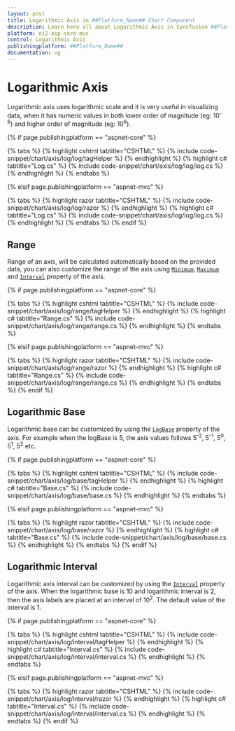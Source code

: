 ```yaml
---
layout: post
title: Logarithmic Axis in ##Platform_Name## Chart Component
description: Learn here all about Logarithmic Axis in Syncfusion ##Platform_Name## Chart component of Syncfusion Essential JS 2 and more.
platform: ej2-asp-core-mvc
control: Logarithmic Axis
publishingplatform: ##Platform_Name##
documentation: ug
---
```



# Logarithmic Axis

<!-- markdownlint-disable MD033 -->

Logarithmic axis uses logarithmic scale and it is very useful in visualizing data, when it has numeric values in both lower order of magnitude (eg: 10<sup>-6</sup>) and higher order of magnitude (eg: 10<sup>6</sup>).

{% if page.publishingplatform == "aspnet-core" %}

{% tabs %}
{% highlight cshtml tabtitle="CSHTML" %}
{% include code-snippet/chart/axis/log/log/tagHelper %}
{% endhighlight %}
{% highlight c# tabtitle="Log.cs" %}
{% include code-snippet/chart/axis/log/log/log.cs %}
{% endhighlight %}
{% endtabs %}

{% elsif page.publishingplatform == "aspnet-mvc" %}

{% tabs %}
{% highlight razor tabtitle="CSHTML" %}
{% include code-snippet/chart/axis/log/log/razor %}
{% endhighlight %}
{% highlight c# tabtitle="Log.cs" %}
{% include code-snippet/chart/axis/log/log/log.cs %}
{% endhighlight %}
{% endtabs %}
{% endif %}



## Range

Range of an axis, will be calculated automatically based on the provided data, you can also customize the range of the axis using [`Minimum`](https://help.syncfusion.com/cr/aspnetcore-js2/Syncfusion.EJ2.Charts.ChartAxis.html#Syncfusion_EJ2_Charts_ChartAxis_Minimum), [`Maximum`](https://help.syncfusion.com/cr/aspnetcore-js2/Syncfusion.EJ2.Charts.ChartAxis.html#Syncfusion_EJ2_Charts_ChartAxis_Maximum) and [`Interval`](https://help.syncfusion.com/cr/aspnetcore-js2/Syncfusion.EJ2.Charts.ChartAxis.html#Syncfusion_EJ2_Charts_ChartAxis_Interval) property of the axis.

{% if page.publishingplatform == "aspnet-core" %}

{% tabs %}
{% highlight cshtml tabtitle="CSHTML" %}
{% include code-snippet/chart/axis/log/range/tagHelper %}
{% endhighlight %}
{% highlight c# tabtitle="Range.cs" %}
{% include code-snippet/chart/axis/log/range/range.cs %}
{% endhighlight %}
{% endtabs %}

{% elsif page.publishingplatform == "aspnet-mvc" %}

{% tabs %}
{% highlight razor tabtitle="CSHTML" %}
{% include code-snippet/chart/axis/log/range/razor %}
{% endhighlight %}
{% highlight c# tabtitle="Range.cs" %}
{% include code-snippet/chart/axis/log/range/range.cs %}
{% endhighlight %}
{% endtabs %}
{% endif %}



## Logarithmic Base

Logarithmic base can be customized by using the [`LogBase`](https://help.syncfusion.com/cr/aspnetcore-js2/Syncfusion.EJ2.Charts.ChartAxis.html#Syncfusion_EJ2_Charts_ChartAxis_LogBase) property of the axis. For example when the logBase is 5, the axis values follows 5<sup>-2</sup>, 5<sup>-1</sup>, 5<sup>0</sup>, 5<sup>1</sup>, 5<sup>2</sup> etc.

{% if page.publishingplatform == "aspnet-core" %}

{% tabs %}
{% highlight cshtml tabtitle="CSHTML" %}
{% include code-snippet/chart/axis/log/base/tagHelper %}
{% endhighlight %}
{% highlight c# tabtitle="Base.cs" %}
{% include code-snippet/chart/axis/log/base/base.cs %}
{% endhighlight %}
{% endtabs %}

{% elsif page.publishingplatform == "aspnet-mvc" %}

{% tabs %}
{% highlight razor tabtitle="CSHTML" %}
{% include code-snippet/chart/axis/log/base/razor %}
{% endhighlight %}
{% highlight c# tabtitle="Base.cs" %}
{% include code-snippet/chart/axis/log/base/base.cs %}
{% endhighlight %}
{% endtabs %}
{% endif %}



## Logarithmic Interval

Logarithmic axis interval can be customized by using the [`Interval`](https://help.syncfusion.com/cr/aspnetcore-js2/Syncfusion.EJ2.Charts.ChartAxis.html#Syncfusion_EJ2_Charts_ChartAxis_Interval) property of the axis. When the logarithmic base is 10 and logarithmic interval is 2, then the axis labels are placed at an interval of 10<sup>2</sup>. The default value of the interval is 1.

{% if page.publishingplatform == "aspnet-core" %}

{% tabs %}
{% highlight cshtml tabtitle="CSHTML" %}
{% include code-snippet/chart/axis/log/interval/tagHelper %}
{% endhighlight %}
{% highlight c# tabtitle="Interval.cs" %}
{% include code-snippet/chart/axis/log/interval/interval.cs %}
{% endhighlight %}
{% endtabs %}

{% elsif page.publishingplatform == "aspnet-mvc" %}

{% tabs %}
{% highlight razor tabtitle="CSHTML" %}
{% include code-snippet/chart/axis/log/interval/razor %}
{% endhighlight %}
{% highlight c# tabtitle="Interval.cs" %}
{% include code-snippet/chart/axis/log/interval/interval.cs %}
{% endhighlight %}
{% endtabs %}
{% endif %}

